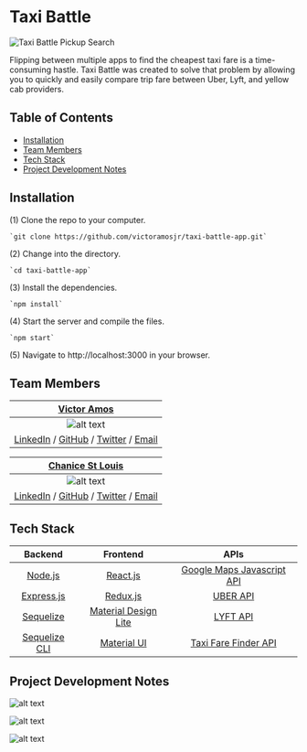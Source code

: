 # Taxi Battle

  ![Taxi Battle Pickup Search](https://s25.postimg.org/4su1cq8in/taxi-battle-demo-1.gif "Taxi Battle Pickup Search")

  Flipping between multiple apps to find the cheapest taxi fare is a time-consuming hastle. Taxi Battle was created to solve that problem by allowing you to quickly and easily compare trip fare between Uber, Lyft, and yellow cab providers. 

## Table of Contents

  * [Installation](#installation)
  * [Team Members](#team-members)
  * [Tech Stack](#tech-stack)
  * [Project Development Notes](#project-development-notes)


## <a name="installation"></a>Installation
  (1) Clone the repo to your computer.

    `git clone https://github.com/victoramosjr/taxi-battle-app.git`

  (2) Change into the directory.

    `cd taxi-battle-app`

  (3) Install the dependencies.

    `npm install`

  (4) Start the server and compile the files.

    `npm start`

  (5) Navigate to http://localhost:3000 in your browser.


## <a name="team-members"></a>Team Members

  | [Victor Amos](https://github.com/victoramosjr "Victor Amos' GitHub") |
  |:-----------:|
  | ![alt text](https://s25.postimg.org/5n5jvttsr/victor_amos.png "Victor Amos") |
  | [LinkedIn](https://www.linkedin.com/in/victoramosjr/) / [GitHub](https://github.com/victoramosjr) / [Twitter](https://twitter.com/mrvictoramos) / [Email](mailto:victor@victoramos.com) |

  | [Chanice St Louis](https://github.com/chanicestl "Chanice St Louis' GitHub") |
  |:----------------:|
  | ![alt text](https://s25.postimg.org/nkxznyrvf/chanice_stlouis.png "Chanice St Louis") |
  | [LinkedIn](https://www.linkedin.com/in/chanice-stlouis/) / [GitHub](https://github.com/chanicestl) / [Twitter](https://twitter.com/chanicestlouis) / [Email](mailto:chanicestlouis2020@gmail.com) |


## <a name="tech-stack"></a>Tech Stack

  | Backend | Frontend | APIs |
  |:---:|:---:|:---:|
  | [Node.js](https://github.com/nodejs/node) | [React.js](https://github.com/facebook/react) | [Google Maps Javascript API](https://developers.google.com/maps/documentation/javascript/) |
  | [Express.js](https://github.com/expressjs/express) | [Redux.js](https://github.com/reactjs/redux) | [UBER API](https://developer.uber.com/docs/riders/ride-requests/introduction) |
  | [Sequelize](https://github.com/sequelize/sequelize) | [Material Design Lite](https://getmdl.io/index.html) | [LYFT API](https://developer.lyft.com/docs) |
  | [Sequelize CLI](https://github.com/sequelize/cli)| [Material UI](http://www.material-ui.com/#/) | [Taxi Fare Finder API](https://www.taxifarefinder.com/api.php)|


## <a name="project-development-notes"></a>Project Development Notes

  ![alt text](https://s25.postimg.org/ar3nz3uhr/taxi-battle-screen-01.png "Logo Title Text 1")

  ![alt text](https://s25.postimg.org/qbb1pn4m7/taxi-battle-screen-02.png "Logo Title Text 1")

  ![alt text](https://s25.postimg.org/qa13w82sf/taxi-battle-screen-03.png "Logo Title Text 1")
  
